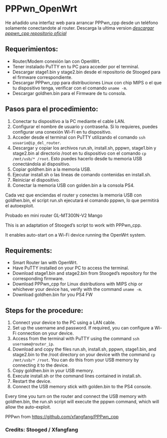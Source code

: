# PPPwn_OpenWrt
He añadido una interfaz web para arrancar PPPwn_cpp desde un teléfono solamente conectandote al router.
Descarga la ultima version *[descargar pppwn_cpp repositorio oficial]([https://www.markdownguide.org](https://nightly.link/xfangfang/PPPwn_cpp/workflows/ci.yaml/main))*

## Requerimientos:

- Router/Modem conexión lan con OpenWrt.
- Tener instalado PuTTY en tu PC para acceder por el terminal.
- Descargar stage1.bin y stage2.bin desde el repositorio de Stooged para el firmware correspondiente.
- Descargar PPPwn_cpp para distribuciones Linux con chip MIPS o el que tu dispositivo tenga, verificar con el comando `uname -m`.
- Descargar goldhen.bin para el Firmware de tu consola.

## Pasos para el procedimiento:

1. Conectar tu dispositivo a la PC mediante el cable LAN.
2. Configurar el nombre de usuario y contraseña. Si lo requieres, puedes configurar una conexión Wi-Fi en tu dispositivo.
3. Acceder desde el terminal con PuTTY utilizando el comando `ssh usuario@ip_del_router`.
4. Descargar y copiar los archivos run.sh, install.sh, pppwn, stage1.bin y stage2.bin al directorio /root en tu dispositivo con el comando `cp /mnt/usb/* /root`. Esto puedes hacerlo desde tu memoria USB conectándola al dispositivo.
5. Copiar goldhen.bin a la memoria USB.
6. Ejecutar install.sh o las líneas de comando contenidas en install.sh.
7. Reiniciar el dispositivo.
8. Conectar la memoria USB con golden.bin a la consola PS4.
  
Cada vez que enciendas el router y conectes la memoria USB con goldhen.bin, el script run.sh ejecutará el comando pppwn, lo que permitirá el autoexploit.

Probado en mini router GL-MT300N-V2 Mango

This is an adaptation of Stooged’s script to work with PPPwn_cpp.

It enables auto-start on a Wi-Fi device running the OpenWrt system.

## Requirements:

- Smart Router lan with OpenWrt.
- Have PuTTY installed on your PC to access the terminal.
- Download stage1.bin and stage2.bin from Stooged’s repository for the corresponding firmware.
- Download PPPwn_cpp for Linux distributions with MIPS chip or whichever your device has, verify with the command `uname -m`.
- Download goldhen.bin for you PS4 FW

## Steps for the procedure:

1. Connect your device to the PC using a LAN cable.
2. Set up the username and password. If required, you can configure a Wi-Fi connection on your device.
3. Access from the terminal with PuTTY using the command `ssh username@router_ip`.
4. Download and copy the files run.sh, install.sh, pppwn, stage1.bin, and stage2.bin to the /root directory on your device with the command `cp /mnt/usb/* /root`. You can do this from your USB memory by connecting it to the device.
5. Copy goldhen.bin in your USB memory.
6. Execute install.sh or the command lines contained in install.sh.
7. Restart the device.
8. Connect the USB memory stick with golden.bin to the PS4 console.

Every time you turn on the router and connect the USB memory with goldhen.bin, the run.sh script will execute the pppwn command, which will allow the auto-exploit.

PPPwn from https://github.com/xfangfang/PPPwn_cpp

### Credits: Stooged / Xfangfang

